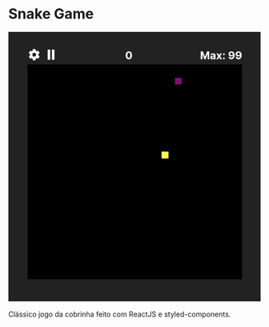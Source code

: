 # Snake Game

![Screenshot](github/preview.png)

Clássico jogo da cobrinha feito com ReactJS e styled-components.
